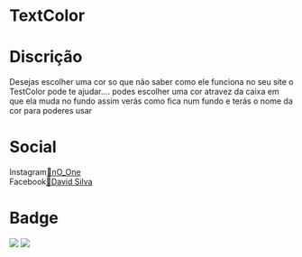 # TextColor

<h1>Discrição</h1>

<p>Desejas escolher uma cor so que não saber como ele funciona no seu site o TestColor pode te ajudar....
podes escolher uma cor atravez da caixa em que ela muda no fundo assim verás como fica num fundo e terás o nome da cor para poderes usar</p>

<h1>Social</h1>

 <span>Instagram</span><a href="https://www.instagram.com/n0_0ne__dsk/">🔗nO_One</a>
 <br>
  <span>Facebook</span><a href="https://www.facebook.com/profile.php?id=100022168362806">🔗David Silva</a>
  
<h1>Badge</h1>
  <img src="https://img.shields.io/static/v1?label=license&message=MIT&color=7159c1&style=for-the-badge&logo=ghost"/>
  <img src="https://img.shields.io/badge/Version-1.0.0-%23314d722"></img>
 
